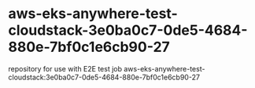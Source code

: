 # aws-eks-anywhere-test-cloudstack-3e0ba0c7-0de5-4684-880e-7bf0c1e6cb90-27
repository for use with E2E test job aws-eks-anywhere-test-cloudstack:3e0ba0c7-0de5-4684-880e-7bf0c1e6cb90-27
